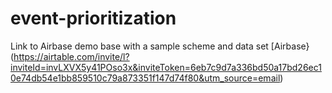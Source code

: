 # event-prioritization

Link to Airbase demo base with a sample scheme and data set
[Airbase}(https://airtable.com/invite/l?inviteId=invLXVX5y41POso3x&inviteToken=6eb7c9d7a336bd50a17bd26ec10e74db54e1bb859510c79a873351f147d74f80&utm_source=email)



